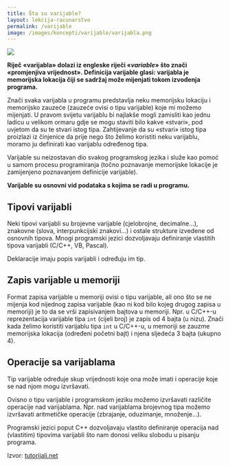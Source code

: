 ```yaml
---
title: Šta su varijable?
layout: lekcija-racunarstvo
permalink: /varijable
image: /images/koncepti/varijable/varijabla.png
---
```


![]({{page.image}})

**Riječ «varijabla» dolazi iz engleske riječi «*variable*» što znači «promjenjiva vrijednost». Definicija varijable glasi: varijabla je memorijska lokacija čiji se sadržaj može mijenjati tokom izvođenja programa.**

Znači svaka varijabla u programu predstavlja neku memorijsku lokaciju i memorijsko zauzeće (zauzeće ovisi o tipu varijable) koje mi možemo mijenjati. U pravom svijetu varijablu bi najlakše mogli zamisliti kao jednu ladicu u velikom ormaru gdje se mogu staviti bilo kakve «stvari», pod uvjetom da su te stvari istog tipa. Zahtijevanje da su «stvari» istog tipa proizlazi iz činjenice da prije nego što želimo koristiti neku varijablu, moramo ju definirati kao varijablu određenog tipa.

Varijable su neizostavan dio svakog programskog jezika i služe kao pomoć u samom procesu programiranja (točno poznavanje memorijske lokacije je zamijenjeno poznavanjem definicije varijable).

**Varijable su osnovni vid podataka s kojima se radi u programu.**

## Tipovi varijabli

Neki tipovi varijabli su brojevne varijable (cjelobrojne, decimalne…), znakovne (slova, interpunkcijski znakovi…) i ostale strukture izvedene od osnovnih tipova. Mnogi programski jezici dozvoljavaju definiranje vlastitih tipova varijabli (C/C++, VB, Pascal).

Deklaracije imaju popis varijabli i određuju im tip.

## Zapis varijable u memoriji

Format zapisa varijable u memoriji ovisi o tipu varijable, ali ono što se ne mijenja kod nijednog zapisa varijable (kao ni kod bilo kojeg drugog zapisa u memoriji) je to da se vrši zapisivanjem bajtova u memoriji. Npr. u C/C++-u reprezentacija varijable tipa `int` (cijeli broj) je zapis od 4 bajta (u nizu). Znači kada želimo koristiti varijablu tipa `int` u C/C++-u, u memoriji se zauzme memorijska lokacija (određeni početni bajt) i njena sljedeća 3 bajta (ukupno 4).

## Operacije sa varijablama

Tip varijable određuje skup vrijednosti koje ona može imati i operacije koje se nad njom mogu izvršavati.

Ovisno o tipu varijable i programskom jeziku možemo izvršavati različite operacije nad varijablama. Npr. nad varijablama brojevnog tipa možemo izvršavati aritmetičke operacije (zbrajanje, oduzimanje, množenje…).

Programski jezici poput C++ dozvoljavaju vlastito definiranje operacija nad (vlastitim) tipovima varijabli što nam donosi veliku slobodu u pisanju programa.


Izvor: [tutorijali.net](//tutorijali.net/)
